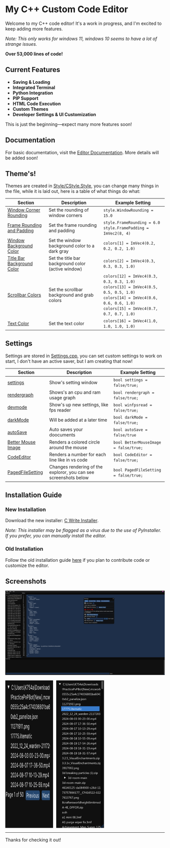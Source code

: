 # My C++ Custom Code Editor

Welcome to my C++ code editor! It's a work in progress, and I'm excited to keep adding more features.


*Note: This only works for windows 11, windows 10 seems to have a lot of strange issues.*

**Over 53,000 lines of code!**

## Current Features
- **Saving & Loading**
- **Integrated Terminal**
- **Python Integration**
- **PIP Support**
- **HTML Code Execution**
- **Custom Themes**
- **Developer Settings & UI Customization**

This is just the beginning—expect many more features soon!

## Documentation
For basic documentation, visit the [Editor Documentation](https://k754a.github.io/Editor%20Documentation). More details will be added soon!

## Theme's!

Themes are created in  [Style/CStyle.Style](https://github.com/k754a/C-Custom-Code-Editor/blob/main/Style/CStyle.Style), you can change many things in the file, while it is laid out, here is a table of what things do what:

| Section                        | Description                                      | Example Setting                                    |
|--------------------------------|--------------------------------------------------|---------------------------------------------------|
| [Window Corner Rounding](#window-corner-rounding) | Set the rounding of window corners                     | `style.WindowRounding = 15.0`                     |
| [Frame Rounding and Padding](#frame-rounding-and-padding) | Set the frame rounding and padding                      | `style.FrameRounding = 6.0` <br> `style.FramePadding = ImVec2(8, 4)` |
| [Window Background Color](#window-background-color) | Set the window background color to a dark gray          | `colors[1] = ImVec4(0.2, 0.2, 0.2, 1.0)`          |
| [Title Bar Background Color](#title-bar-background-color) | Set the title bar background color (active window)       | `colors[2] = ImVec4(0.3, 0.3, 0.3, 1.0)`          |
| [Scrollbar Colors](#scrollbar-colors)            | Set the scrollbar background and grab colors           | `colors[12] = ImVec4(0.3, 0.3, 0.3, 1.0)` <br> `colors[13] = ImVec4(0.5, 0.5, 0.5, 1.0)` <br> `colors[14] = ImVec4(0.6, 0.6, 0.6, 1.0)` <br> `colors[15] = ImVec4(0.7, 0.7, 0.7, 1.0)` |
| [Text Color](#text-color)                    | Set the text color                                    | `colors[16] = ImVec4(1.0, 1.0, 1.0, 1.0)`          |


## Settings

Settings are stored in [Settings.cpp](https://github.com/k754a/C-Custom-Code-Editor/blob/main/Settings.cpp), you can set custom settings to work on start, I don't have an active saver, but I am creating that now!

| Section                        | Description                                      | Example Setting                                    | 
|--------------------------------|--------------------------------------------------|---------------------------------------------------|
| [settings](#settings) | Show's setting window| `bool settings = false/true;`     |           
| [rendergraph](#rendergraph) | Shows's an cpu and ram usage graph| `bool rendergraph = false/true;`        |       
| [devmode](#devmode) | Show's up new settings, like fps reader| `bool winfpsread = false/true;`       |
| [darkMode](#darkmode) | Will be added at a later time| `bool darkMode = false/true;`  |
| [autoSave](#autoSave)            | Auto saves your doocuments| `bool autoSave = false/true`       | 
| [Better Mouse Image](#Better-Mouse-Image)                    | Renders a colored circle around the mouse|    `bool BetterMouseImage = false/true;`| 
| [CodeEditor](#CodeEditor)                    | Renders a number for each line like in vs code|    `bool CodeEditor = false/true;`|    
| [PagedFileSetting](#PagedFileSetting)                    | Changes rendering of the exploror, you can see screenshots below|    `bool PagedFileSetting = false/true;`|  








## Installation Guide

### New Installation
Download the new installer: [C Write Installer](https://github.com/k754a/C-Custom-Code-Editor/blob/main/Installer/C%20write-INSTALLER.exe). 

*Note: This installer may be flagged as a virus due to the use of PyInstaller. If you prefer, you can manually install the editor.*

### Old Installation
Follow the old installation guide [here](https://k754a.github.io/Editor%20Documentation) if you plan to contribute code or customize the editor.

## Screenshots

![Screenshot](https://raw.githubusercontent.com/k754a/C-Custom-Code-Editor/main/git%20images/Screenshot%202024-08-20%20181731.png)

<div style="display: flex; gap: 10px; align="center">
  <img src="https://raw.githubusercontent.com/k754a/C-Custom-Code-Editor/main/git%20images/Screenshot%202024-08-20%20181754.png" alt="Screenshot" width="30%">
  <img src="https://raw.githubusercontent.com/k754a/C-Custom-Code-Editor/main/git%20images/Screenshot%202024-08-28%20095949.png" alt="Screenshot" width="30%">
</div>

---

Thanks for checking it out!
